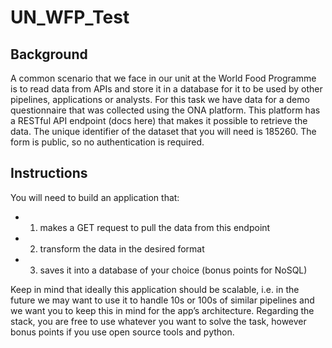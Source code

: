 # UN_WFP_Test

## Background
A common scenario that we face in our unit at the World Food Programme is to read data
from APIs and store it in a database for it to be used by other pipelines, applications or
analysts. For this task we have data for a demo questionnaire that was collected using the
ONA platform. This platform has a RESTful API endpoint (docs here) that makes it possible to
retrieve the data. The unique identifier of the dataset that you will need is 185260. The form
is public, so no authentication is required. 

## Instructions
You will need to build an application that:
* 1. makes a GET request to pull the data from this endpoint
* 2. transform the data in the desired format
* 3. saves it into a database of your choice (bonus points for NoSQL)

Keep in mind that ideally this application should be scalable, i.e. in the future we may want
to use it to handle 10s or 100s of similar pipelines and we want you to keep this in mind for
the app’s architecture. Regarding the stack, you are free to use whatever you want to solve the task, however
bonus points if you use open source tools and python.

